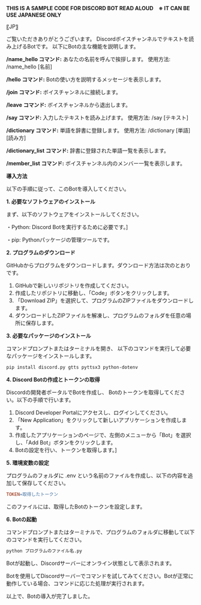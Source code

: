 **THIS IS A SAMPLE CODE FOR DISCORD BOT READ ALOUD　※ IT CAN BE USE JAPANESE ONLY**

〖JP〗

ご覧いただきありがとうございます。
Discordボイスチャンネルでテキストを読み上げるBotです。
以下にBotの主な機能を説明します。

**/name_hello コマンド:**
      あなたの名前を呼んで挨拶します。
      使用方法: /name_hello [名前]
      
**/hello コマンド:**
      Botの使い方を説明するメッセージを表示します。

**/join コマンド:**
      ボイスチャンネルに接続します。

**/leave コマンド:**
      ボイスチャンネルから退出します。

**/say コマンド:**
    入力したテキストを読み上げます。
    使用方法: /say [テキスト]

**/dictionary コマンド:**
    単語を辞書に登録します。
    使用方法: /dictionary [単語] [読み方]

**/dictionary_list コマンド:**
    辞書に登録された単語一覧を表示します。

**/member_list コマンド:**
    ボイスチャンネル内のメンバー一覧を表示します。


 **導入方法**

以下の手順に従って、このBotを導入してください。

**1. 必要なソフトウェアのインストール**

まず、以下のソフトウェアをインストールしてください。

・Python: Discord Botを実行するために必要です。]

・pip: Pythonパッケージの管理ツールです。

**2. プログラムのダウンロード**

GitHubからプログラムをダウンロードします。ダウンロード方法は次のとおりです。


1. GitHubで新しいリポジトリを作成してください。
2. 作成したリポジトリに移動し、「Code」ボタンをクリックします。
3. 「Download ZIP」を選択して、プログラムのZIPファイルをダウンロードします。
4. ダウンロードしたZIPファイルを解凍し、プログラムのフォルダを任意の場所に保存します。


**3. 必要なパッケージのインストール**

コマンドプロンプトまたはターミナルを開き、
以下のコマンドを実行して必要なパッケージをインストールします。


```bash 
pip install discord.py gtts pyttsx3 python-dotenv
```


**4. Discord Botの作成とトークンの取得**

Discordの開発者ポータルでBotを作成し、
Botのトークンを取得してください。以下の手順で行います。


1. Discord Developer Portalにアクセスし、ログインしてください。
2. 「New Application」をクリックして新しいアプリケーションを作成します。
3. 作成したアプリケーションのページで、左側のメニューから「Bot」を選択し、「Add Bot」ボタンをクリックします。
4. Botの設定を行い、トークンを取得します。]

**5. 環境変数の設定**

プログラムのフォルダに .env という名前のファイルを作成し、以下の内容を追加して保存してください。

```makefile
TOKEN=取得したトークン
```

このファイルには、取得したBotのトークンを設定します。


**6. Botの起動**

コマンドプロンプトまたはターミナルで、プログラムのフォルダに移動して以下のコマンドを実行してください。

```bash
python プログラムのファイル名.py
```

Botが起動し、Discordサーバーにオンライン状態として表示されます。

Botを使用してDiscordサーバーでコマンドを試してみてください。Botが正常に動作している場合、コマンドに応じた処理が実行されます。

以上で、Botの導入が完了しました。
